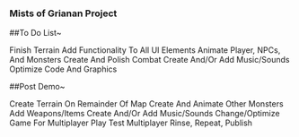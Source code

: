 ### Mists of Grianan Project ###

##To Do List~

  Finish Terrain
  Add Functionality To All UI Elements
  Animate Player, NPCs, And Monsters
  Create And Polish Combat
  Create And/Or Add Music/Sounds
  Optimize Code And Graphics
  
##Post Demo~
  
  Create Terrain On Remainder Of Map
  Create And Animate Other Monsters
  Add Weapons/Items
  Create And/Or Add Music/Sounds
  Change/Optimize Game For Multiplayer Play
  Test Multiplayer
  Rinse, Repeat, Publish
